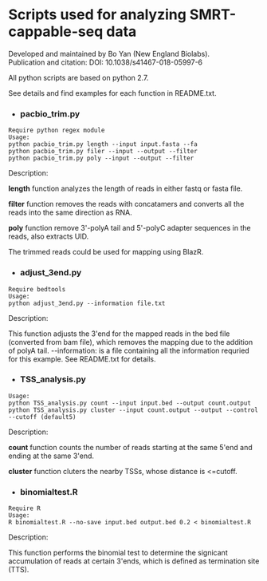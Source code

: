# Scripts used for analyzing SMRT-cappable-seq data
Developed and maintained by Bo Yan (New England Biolabs). <br>
Publication and citation: DOI: 10.1038/s41467-018-05997-6

All python scripts are based on python 2.7.

See details and find examples for each function in README.txt.

- ### pacbio_trim.py
```
Require python regex module
Usage:
python pacbio_trim.py length --input input.fasta --fa
python pacbio_trim.py filer --input --output --filter
python pacbio_trim.py poly --input --output --filter
```
Description:

**length** function analyzes the length of reads in either fastq or fasta file.

**filter** function removes the reads with concatamers and converts all the reads into the same direction as RNA.

**poly** function remove 3'-polyA tail and 5'-polyC adapter sequences in the reads, also extracts UID.

The trimmed reads could be used for mapping using BlazR.


- ### adjust_3end.py
```
Require bedtools
Usage:
python adjust_3end.py --information file.txt
```
Description:

This function adjusts the 3'end for the mapped reads in the bed file (converted from bam file), which removes the mapping due to the addition of polyA tail.
--information: is a file containing all the information requried for this example. See README.txt for details.

- ### TSS_analysis.py
```
Usage:
python TSS_analysis.py count --input input.bed --output count.output
python TSS_analysis.py cluster --input count.output --output --control --cutoff (default5)
```
Description:

**count** function counts the number of reads starting at the same 5'end and ending at the same 3'end.

**cluster** function cluters the nearby TSSs, whose distance is <=cutoff.

- ### binomialtest.R
```
Require R
Usage:
R binomialtest.R --no-save input.bed output.bed 0.2 < binomialtest.R
```
Description:

This function performs the binomial test to determine the signicant accumulation of reads at certain 3'ends, which is defined as termination site (TTS).





